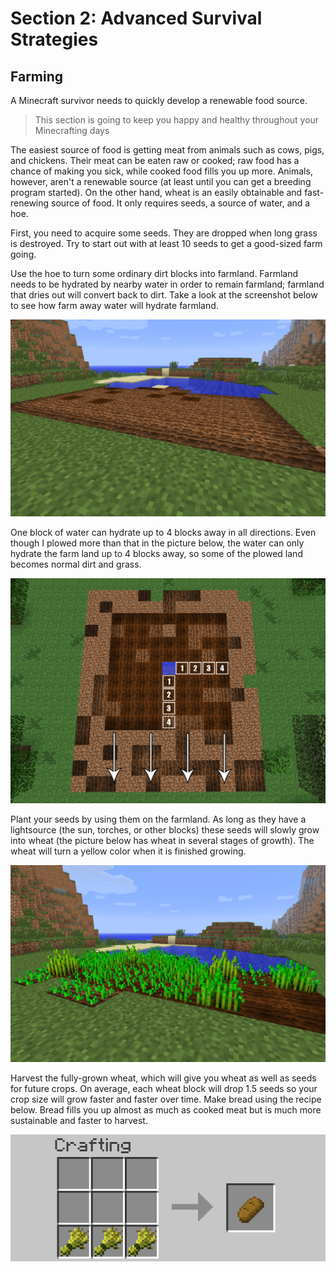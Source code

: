 # Section 2: Advanced Survival Strategies

## Farming

A Minecraft survivor needs to quickly develop a renewable food source.

> This section is going to keep you happy and healthy throughout your Minecrafting days

The easiest source of food is getting meat from animals such as cows, pigs, and chickens. Their meat can be eaten raw or cooked; raw food has a chance of making you sick, while cooked food fills you up more. Animals, however, aren't a renewable source (at least until you can get a breeding program started). On the other hand, wheat is an easily obtainable and fast-renewing source of food. It only requires seeds, a source of water, and a hoe.

First, you need to acquire some seeds. They are dropped when long grass is destroyed. Try to start out with at least 10 seeds to get a good-sized farm going.

Use the hoe to turn some ordinary dirt blocks into farmland. Farmland needs to be hydrated by nearby water in order to remain farmland; farmland that dries out will convert back to dirt. Take a look at the screenshot below to see how farm away water will hydrate farmland.

![A plot of land that has been made ready for planting.](images/section_2/farming_plot.png)

One block of water can hydrate up to 4 blocks away in all directions. Even though I plowed more than that in the picture below, the water can only hydrate the farm land up to 4 blocks away, so some of the plowed land becomes normal dirt and grass. 

![Water hydrates up to 4 blocks away.](images/section_2/farmsquare.png)

Plant your seeds by using them on the farmland. As long as they have a lightsource (the sun, torches, or other blocks) these seeds will slowly grow into wheat (the picture below has wheat in several stages of growth). The wheat will turn a yellow color when it is finished growing.

![A small wheat farm at various stages of growth.](images/section_2/farming_growing.png)

Harvest the fully-grown wheat, which will give you wheat as well as seeds for future crops. On average, each wheat block will drop 1.5 seeds so your crop size will grow faster and faster over time. Make bread using the recipe below. Bread fills you up almost as much as cooked meat but is much more sustainable and faster to harvest.

![The recipe for making bread from wheat.](images/section_2/farming_bread_recipe.png)
